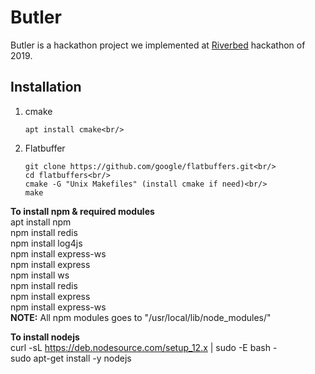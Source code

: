 # Butler

Butler is a hackathon project we implemented at [Riverbed](https://www.riverbed.com/) hackathon of 2019.

## Installation

1. cmake

   ```
   apt install cmake<br/>
   ```

2. Flatbuffer

   ```cd tools/<br/>
   git clone https://github.com/google/flatbuffers.git<br/>
   cd flatbuffers<br/>
   cmake -G "Unix Makefiles" (install cmake if need)<br/>
   make
   ```

**To install npm & required modules**<br/>
apt install npm<br/>
npm install redis<br/>
npm install log4js<br/>
npm install express-ws<br/>
npm install express<br/>
npm install ws<br/>
npm install redis<br/>
npm install express<br/>
npm install express-ws<br/>
**NOTE:** All npm modules goes to "/usr/local/lib/node_modules/"<br/>

**To install nodejs**<br/>
curl -sL https://deb.nodesource.com/setup_12.x | sudo -E bash -<br/>
sudo apt-get install -y nodejs<br/>
